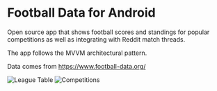 # Football Data for Android
Open source app that shows football scores and standings for popular competitions as well as integrating with Reddit match threads.

The app follows the MVVM architectural pattern.

Data comes from https://www.football-data.org/

![League Table](https://lh3.googleusercontent.com/RRxUMLqGLU0WVyK3EeRWEXH_wZ4OQh_HnFlzhgXlAHmN1BqCBQ7WrN-q2HztC6Hu_mQC=w360)
![Competitions](https://lh3.googleusercontent.com/kyLWQXkAgt2gYzXRIB-SnS6NHzuHy__VXfye-x7bWEdADGPVfaIf4YyCvONZVTqjol0=w360)

